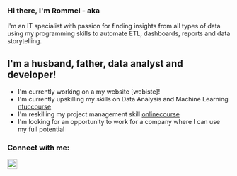 ### Hi there, I'm Rommel - aka [][website]
I'm an IT specialist with passion for finding insights
from all types of data using my programming skills to automate ETL,
dashboards, reports and data storytelling.

## I'm a husband, father, data analyst and developer!
- I'm currently working on a my website [webiste]!
- I'm currently upskilling my skills on Data Analysis and Machine Learning [ntuccourse]
- I'm reskilling my project management skill [onlinecourse]
- I'm looking for an opportunity to work for a company where I can use my full potential

### Connect with me:

[<img align="left" alt="LinkedIn" width="22px" src="https://cdn.jsdelivr.net/npm/simple-icons@v3/icons/linkedin.svg" />][linkedin]

[website]: https://rommel-space.herokuapp.com/
[ntuccourse]: https://www.ntuclearninghub.com/course/associate-data-analyst/
[onlinecourse]: https://www.linkedin.com/learning/project-management-foundations-4
[linkedin]: https://www.linkedin.com/in/rmlabastida/